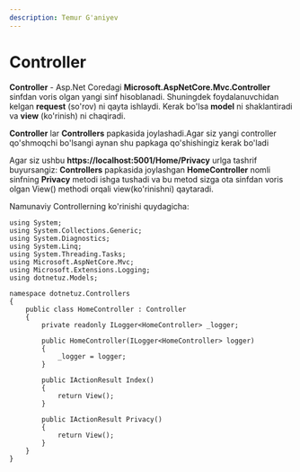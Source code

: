 ```yaml
---
description: Temur G'aniyev
---
```


# Controller

**Controller** - Asp.Net Coredagi **Microsoft.AspNetCore.Mvc.Controller** sinfdan voris olgan yangi sinf hisoblanadi. Shuningdek foydalanuvchidan kelgan **request** \(so\'rov\) ni qayta ishlaydi. Kerak bo\'lsa **model** ni shaklantiradi va **view** \(ko\'rinish\) ni chaqiradi.

**Controller** lar **Controllers** papkasida joylashadi.Agar siz yangi controller qo\'shmoqchi bo\'lsangi aynan shu papkaga qo\'shishingiz kerak bo\'ladi

Agar siz ushbu **https://localhost:5001/Home/Privacy** urlga tashrif buyursangiz:
**Controllers** papkasida joylashgan **HomeController** nomli sinfning **Privacy** metodi ishga tushadi va bu metod sizga ota sinfdan voris olgan View() methodi orqali view(ko\'rinishni) qaytaradi.

Namunaviy Controllerning ko'rinishi quydagicha:

```cshap
using System;
using System.Collections.Generic;
using System.Diagnostics;
using System.Linq;
using System.Threading.Tasks;
using Microsoft.AspNetCore.Mvc;
using Microsoft.Extensions.Logging;
using dotnetuz.Models;

namespace dotnetuz.Controllers
{
    public class HomeController : Controller
    {
        private readonly ILogger<HomeController> _logger;

        public HomeController(ILogger<HomeController> logger)
        {
            _logger = logger;
        }

        public IActionResult Index()
        {
            return View();
        }

        public IActionResult Privacy()
        {
            return View();
        }
    }
}

```
